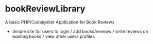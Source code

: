 # bookReviewLibrary
A basic PHP/Codeigniter Application for Book Reviews

* Simple site for users to login / add books/reviews / write reviews on existing books / view other users profiles

